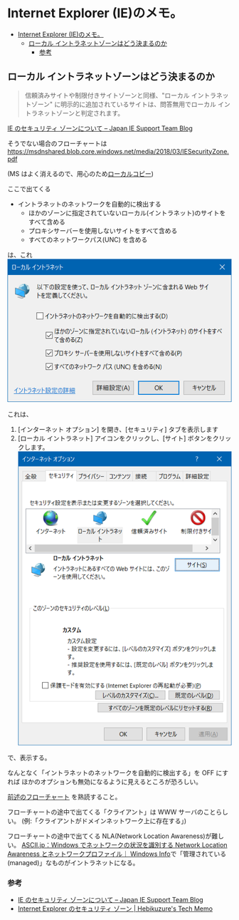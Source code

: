 # Internet Explorer (IE)のメモ。

- [Internet Explorer (IE)のメモ。](#internet-explorer-ieのメモ)
  - [ローカル イントラネットゾーンはどう決まるのか](#ローカル-イントラネットゾーンはどう決まるのか)
    - [参考](#参考)

## ローカル イントラネットゾーンはどう決まるのか

> 信頼済みサイトや制限付きサイトゾーンと同様、"ローカル イントラネットゾーン" に明示的に追加されているサイトは、問答無用でローカル イントラネットゾーンと判定されます。

[IE のセキュリティ ゾーンについて – Japan IE Support Team Blog](https://blogs.technet.microsoft.com/jpieblog/2016/05/27/ie-securityzone/)

そうでない場合のフローチャートは
https://msdnshared.blob.core.windows.net/media/2018/03/IESecurityZone.pdf

(MS はよく消えるので、用心のため[ローカルコピー](./imgs/IESecurityZone.pdf))

ここで出てくる

- イントラネットのネットワークを自動的に検出する
  - ほかのゾーンに指定されていないローカル(イントラネット)のサイトをすべて含める
  - プロキシサーバーを使用しないサイトをすべて含める
  - すべてのネットワークパス(UNC) を含める

は、これ
![ローカルイントラネット](imgs/ie-opt-local.png 'ローカルイントラネット')

これは、

1. [インターネット オプション] を開き、[セキュリティ] タブを表示します
2. [ローカル イントラネット] アイコンをクリックし、[サイト] ボタンをクリックします。
   ![インターネット オプション](imgs/ie-opt.png 'インターネット オプション')

で、表示する。

なんとなく「イントラネットのネットワークを自動的に検出する」を OFF にすれば
ほかのオプションも無効になるように見えるところが恐ろしい。

[前述のフローチャート](https://msdnshared.blob.core.windows.net/media/2018/03/IESecurityZone.pdf)
を熟読すること。

フローチャートの途中で出てくる「クライアント」は WWW サーバのことらしい。
(例:「クライアントがドメインネットワーク上に存在する」)

フローチャートの途中で出てくる NLA(Network Location Awareness)が難しい。
[ASCII.jp：Windows でネットワークの状況を識別する Network Location Awareness とネットワークプロファイル｜ Windows Info](http://ascii.jp/elem/000/001/734/1734489/)で「管理されている(managed)」なものがイントラネットになる。

### 参考

- [IE のセキュリティ ゾーンについて – Japan IE Support Team Blog](https://blogs.technet.microsoft.com/jpieblog/2016/05/27/ie-securityzone/)
- [Internet Explorer のセキュリティ ゾーン | Hebikuzure's Tech Memo](https://hebikuzure.wordpress.com/2013/12/24/internet-explorer-%E3%81%AE%E3%82%BB%E3%82%AD%E3%83%A5%E3%83%AA%E3%83%86%E3%82%A3-%E3%82%BE%E3%83%BC%E3%83%B3/)
